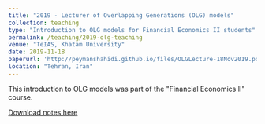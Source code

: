 ```yaml
---
title: "2019 - Lecturer of Overlapping Generations (OLG) models"
collection: teaching
type: "Introduction to OLG models for Financial Economics II students"
permalink: /teaching/2019-olg-teaching
venue: "TeIAS, Khatam University"
date: 2019-11-18
paperurl: 'http://peymanshahidi.github.io/files/OLGLecture-18Nov2019.pdf'
location: "Tehran, Iran"
---
```



This introduction to OLG models was part of the "Financial Economics II" course.

[Download notes here](http://peymanshahidi.github.io/files/OLGLecture-18Nov2019.pdf)
